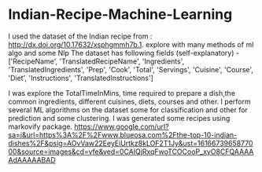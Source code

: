 # Indian-Recipe-Machine-Learning
I used the dataset of the Indian recipe from : http://dx.doi.org/10.17632/xsphgmmh7b.1. explore with many methods of ml algo and some Nlp
The dataset has following fields (self-explanatory) - ['RecipeName', 'TranslatedRecipeName', 'Ingredients', 'TranslatedIngredients', 'Prep', 'Cook', 'Total', 'Servings', 'Cuisine', 'Course', 'Diet', 'Instructions', 'TranslatedInstructions']

I was explore the TotalTimeInMins, time required to prepare a dish,the common ingredients, different cuisines, diets, courses and other.
I perform several ML algorithms on the dataset some for classification and other for prediction and some clustering.
I was generated some recipes using markovify package.
https://www.google.com/url?sa=i&url=https%3A%2F%2Fwww.blueosa.com%2Fthe-top-10-indian-dishes%2F&psig=AOvVaw22EeyEiUrtkz8kLOF2T1Jy&ust=1616673965877000&source=images&cd=vfe&ved=0CAIQjRxqFwoTCOCooP_xyO8CFQAAAAAdAAAAABAD
